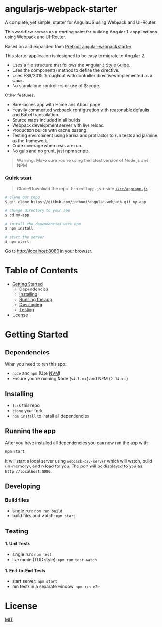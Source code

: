 # angularjs-webpack-starter

A complete, yet simple, starter for AngularJS using Webpack and UI-Router.

This workflow serves as a starting point for building Angular 1.x applications using Webpack and UI-Router.

Based on and expanded from [Preboot angular-webpack starter](https://github.com/preboot/angular-webpack)

This starter application is designed to be easy to migrate to Angular 2.
* Uses a file structure that follows the [Angular 2 Style Guide](https://angular.io/styleguide).
* Uses the component() method to define the directive.
* Uses ES6/2015 throughout with controller directives implemented as a class.
* No standalone controllers or use of $scope.

Other features:
* Bare-bones app with Home and About page.
* Heavily commented webpack configuration with reasonable defaults and Babel transpilation.
* Source maps included in all builds.
* Webpack development server with live reload.
* Production builds with cache busting.
* Testing environment using karma and protractor to run tests and jasmine as the framework.
* Code coverage when tests are run.
* No gulp and no grunt, just npm scripts.

>Warning: Make sure you're using the latest version of Node.js and NPM

### Quick start

> Clone/Download the repo then edit `app.js` inside [`/src/app/app.js`](/src/app/app.js)

```bash
# clone our repo
$ git clone https://github.com/preboot/angular-webpack.git my-app

# change directory to your app
$ cd my-app

# install the dependencies with npm
$ npm install

# start the server
$ npm start
```

Go to [http://localhost:8080](http://localhost:8080) in your browser.

# Table of Contents

* [Getting Started](#getting-started)
    * [Dependencies](#dependencies)
    * [Installing](#installing)
    * [Running the app](#running-the-app)
    * [Developing](#developing)
    * [Testing](#testing)
* [License](#license)

# Getting Started

## Dependencies

What you need to run this app:
* `node` and `npm` (Use [NVM](https://github.com/creationix/nvm))
* Ensure you're running Node (`v4.1.x`+) and NPM (`2.14.x`+)

## Installing

* `fork` this repo
* `clone` your fork
* `npm install` to install all dependencies

## Running the app

After you have installed all dependencies you can now run the app with:
```bash
npm start
```

It will start a local server using `webpack-dev-server` which will watch, build (in-memory), and reload for you. The port will be displayed to you as `http://localhost:8080`.

## Developing

### Build files

* single run: `npm run build`
* build files and watch: `npm start`

## Testing

#### 1. Unit Tests

* single run: `npm test`
* live mode (TDD style): `npm run test-watch`

#### 1. End-to-End Tests

* start server: `npm start`
* run tests in a separate window: `npm run e2e`

# License

[MIT](/LICENSE)
